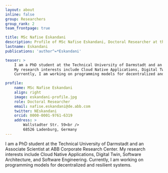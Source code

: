 ```yaml
---
layout: about
inline: false
group: Researchers
group_rank: 2
team_frontpage: true

title: MSc Nafise Eskandani
description: Profile of MSc Nafise Eskandani, Doctoral Researcher at the Programming Group.
lastname: Eskandani
publications: 'author^=*Eskandani'

teaser: >
    I am a PhD student at the Technical University of Darmstadt and an Associate Scientist at ABB Corporate Research Center.
    My research interests include Cloud Native Applications, Digital Twin, Software Architecture, and Software Engineering.
    Currently, I am working on programming models for decentralized and resilient systems...

profile:
    name: MSc Nafise Eskandani
    align: right
    image: eskandani-profile.jpg
    role: Doctoral Researcher
    email: nafise.eskandani@de.abb.com
    twitter: NEskandani
    orcid: 0000-0001-9761-6319
    address: >
        Wallstadter Str. 59<br />
        68526 Ladenburg, Germany
---
```


I am a PhD student at the Technical University of Darmstadt and an Associate Scientist at ABB Corporate Research Center.
My research interests include Cloud Native Applications, Digital Twin, Software Architecture, and Software Engineering.
Currently, I am working on programming models for decentralized and resilient systems.
